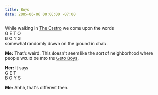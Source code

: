 ```yaml
---
title: Boys
date: 2005-06-06 00:00:00 -07:00
---
```


<p>
While walking in <a href="http://en.wikipedia.org/wiki/The_Castro">The Castro</a> we come upon the words<br />
G E T O<br />
B O Y S<br />
somewhat randomly drawn on the ground in chalk.
</p>
<p>
<strong>Me:</strong> That's weird. This doesn't seem like the sort of neighborhood where people would be into the <a href="http://en.wikipedia.org/wiki/Geto_Boys">Geto Boys</a>.
</p>
<p>
<strong>Her:</strong> It says<br />
G E T<br />
B O Y S<br />
</p>
<p>
<strong>Me:</strong> Ahhh, that's different then.
</p>
